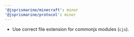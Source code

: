 ```yaml
---
'@jsprismarine/minecraft': minor
'@jsprismarine/protocol': minor
---
```


-   Use correct file extension for commonjs modules (`cjs`).
